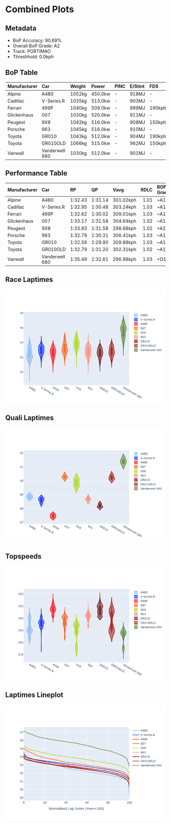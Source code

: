 # Combined Plots

## Metadata

- BoP Accuracy: 90.69%
- Overall BoP Grade: A2
- Track: PORTIMAO
- Threshhold: 0.0kph

## BoP Table
| Manufacturer   | Car            | Weight   | Power   | PINC   | E/Stint   | FDS    |
|:---------------|:---------------|:---------|:--------|:-------|:----------|:-------|
| Alpine         | A480           | 1052kg   | 450.0kw | -      | 918MJ     | -      |
| Cadillac       | V-Series.R     | 1035kg   | 513.0kw | -      | 903MJ     | -      |
| Ferrari        | 499P           | 1040kg   | 509.0kw | -      | 899MJ     | 190kph |
| Glickenhaus    | 007            | 1030kg   | 520.0kw | -      | 911MJ     | -      |
| Peugeot        | 9X8            | 1042kg   | 516.0kw | -      | 908MJ     | 150kph |
| Porsche        | 963            | 1045kg   | 516.0kw | -      | 910MJ     | -      |
| Toyota         | GR010          | 1043kg   | 512.0kw | -      | 904MJ     | 190kph |
| Toyota         | GR010OLD       | 1066kg   | 515.0kw | -      | 962MJ     | 150kph |
| Vanwall        | Vanderwell 680 | 1030kg   | 512.0kw | -      | 901MJ     | -      |

## Performance Table
| Manufacturer   | Car            | RP      | QP      | Vavg      |   RDLC | BOP-Grade   | Match   |
|:---------------|:---------------|:--------|:--------|:----------|-------:|:------------|:--------|
| Alpine         | A480           | 1:32.43 | 1:31.14 | 301.02kph |   1.01 | ~A1         | 99.33%  |
| Cadillac       | V-Series.R     | 1:32.95 | 1:30.48 | 303.24kph |   1.03 | ~A1         | 100.00% |
| Ferrari        | 499P           | 1:32.62 | 1:30.02 | 309.01kph |   1.03 | ~A1         | 99.68%  |
| Glickenhaus    | 007            | 1:33.17 | 1:31.58 | 304.64kph |   1.02 | ~A1         | 98.06%  |
| Peugeot        | 9X8            | 1:33.83 | 1:31.58 | 298.68kph |   1.02 | +A2         | 93.95%  |
| Porsche        | 963            | 1:32.79 | 1:30.31 | 306.41kph |   1.03 | ~A1         | 99.96%  |
| Toyota         | GR010          | 1:32.58 | 1:29.90 | 309.88kph |   1.03 | ~A1         | 99.80%  |
| Toyota         | GR010OLD       | 1:32.79 | 1:31.20 | 302.31kph |   1.02 | ~A1         | 100.00% |
| Vanwall        | Vanderwell 680 | 1:35.49 | 1:32.61 | 296.98kph |   1.03 | +Ω1         | 25.45%  |

## Race Laptimes
![Race Laptimes](images/race_violin.png)

## Quali Laptimes
![Quali Laptimes](images/quali_violin.png)

## Topspeeds
![Topspeeds](images/topspeed_violin.png)

## Laptimes Lineplot
![Laptimes Lineplot](images/laptime_line.png)

